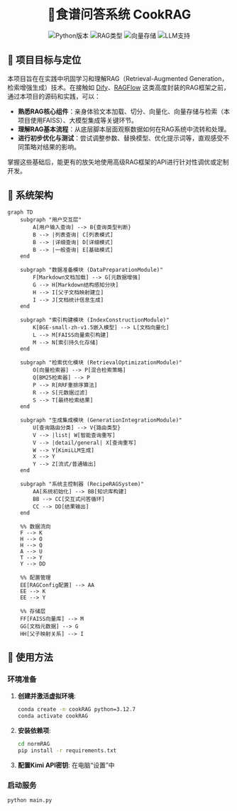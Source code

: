 <div align="center">
<h1>🍳食谱问答系统 CookRAG </h1>
<p>
<img src="https://img.shields.io/badge/Python-3.12%2B-blue" alt="Python版本">
<img src="https://img.shields.io/badge/RAG-Markdown-orange" alt="RAG类型">
<img src="https://img.shields.io/badge/VectorStore-FAISS-yellow" alt="向量存储">
<img src="https://img.shields.io/badge/LLM-Kimi-lightgrey" alt="LLM支持">
</p>
</div>

## 🎯 项目目标与定位

本项目旨在在实践中巩固学习和理解RAG（Retrieval-Augmented Generation，检索增强生成）技术。在接触如 [Dify](https://dify.ai/)、[RAGFlow](https://github.com/infiniflow/ragflow) 这类高度封装的RAG框架之前，通过本项目的源码和实践，可以：

*   **熟悉RAG核心组件**：亲身体验文本加载、切分、向量化、向量存储与检索（本项目使用FAISS）、大模型集成等关键环节。
*   **理解RAG基本流程**：从底层脚本层面观察数据如何在RAG系统中流转和处理。
*   **进行初步优化与测试**：尝试调整参数、替换模型、优化提示词等，直观感受不同策略对结果的影响。

掌握这些基础后，能更有的放矢地使用高级RAG框架的API进行针对性调优或定制开发。

## 🔧 系统架构

```mermaid
graph TD
    subgraph "用户交互层"
        A[用户输入查询] --> B{查询类型判断}
        B --> |列表查询| C[列表模式]
        B --> |详细查询| D[详细模式]
        B --> |一般查询| E[基础模式]
    end
    
    subgraph "数据准备模块 (DataPreparationModule)"
        F[Markdown文档加载] --> G[元数据增强]
        G --> H[Markdown结构感知分块]
        H --> I[父子文档映射建立]
        I --> J[文档统计信息生成]
    end
    
    subgraph "索引构建模块 (IndexConstructionModule)"
        K[BGE-small-zh-v1.5嵌入模型] --> L[文档向量化]
        L --> M[FAISS向量索引构建]
        M --> N[索引持久化存储]
    end
    
    subgraph "检索优化模块 (RetrievalOptimizationModule)"
        O[向量检索器] --> P[混合检索策略]
        Q[BM25检索器] --> P
        P --> R[RRF重排序算法]
        R --> S[元数据过滤]
        S --> T[最终检索结果]
    end
    
    subgraph "生成集成模块 (GenerationIntegrationModule)"
        U[查询路由分类] --> V{路由类型}
        V --> |list| W[智能查询重写]
        V --> |detail/general| X[查询重写]
        W --> Y[KimiLLM生成]
        X --> Y
        Y --> Z[流式/普通输出]
    end
    
    subgraph "系统主控制器 (RecipeRAGSystem)"
        AA[系统初始化] --> BB[知识库构建]
        BB --> CC[交互式问答循环]
        CC --> DD[结果输出]
    end
    
    %% 数据流向
    F --> K
    H --> O
    H --> Q
    A --> U
    T --> Y
    Y --> DD
    
    %% 配置管理
    EE[RAGConfig配置] --> AA
    EE --> K
    EE --> Y
    
    %% 存储层
    FF[FAISS向量库] --> M
    GG[文档元数据] --> G
    HH[父子映射关系] --> I
```

## 🚀 使用方法

### 环境准备

1.  **创建并激活虚拟环境**:
    ```bash
    conda create -n cookRAG python=3.12.7
    conda activate cookRAG
    ```
2.  **安装依赖项**:
    ```bash
    cd normRAG
    pip install -r requirements.txt
    ```
3.  **配置Kimi API密钥**:
    在电脑“设置”中

### 启动服务

```bash
python main.py
```
